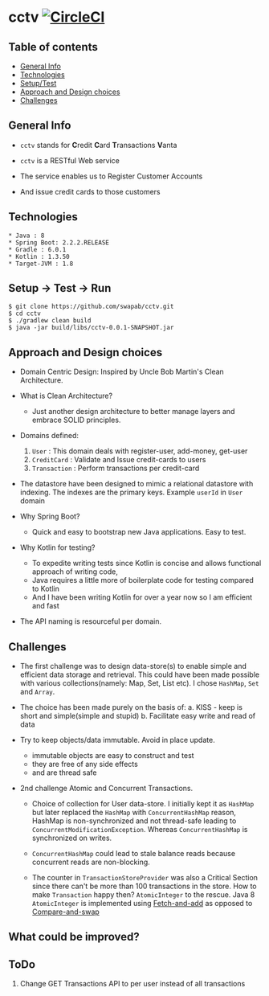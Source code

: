 # cctv [![CircleCI](https://circleci.com/gh/swapab/cctv/tree/master.svg?style=svg)](https://circleci.com/gh/swapab/cctv/tree/master)

## Table of contents
* [General Info](#general-info)
* [Technologies](#technologies)
* [Setup/Test](#setup---test---run)
* [Approach and Design choices](#approach-and-design-choices)
* [Challenges](#challenges)

## General Info

* `cctv` stands for **C**redit **C**ard **T**ransactions **V**anta

* `cctv` is a RESTful Web service 

*  The service enables us to Register Customer Accounts

*  And issue credit cards to those customers

## Technologies
```
* Java : 8
* Spring Boot: 2.2.2.RELEASE
* Gradle : 6.0.1
* Kotlin : 1.3.50
* Target-JVM : 1.8
```

## Setup -> Test -> Run

```
$ git clone https://github.com/swapab/cctv.git
$ cd cctv
$ ./gradlew clean build
$ java -jar build/libs/cctv-0.0.1-SNAPSHOT.jar
```

## Approach and Design choices

* Domain Centric Design: Inspired by Uncle Bob Martin's Clean Architecture.

* What is Clean Architecture?
  - Just another design architecture to better manage layers and embrace SOLID principles.

* Domains defined:
  1. `User` : This domain deals with register-user, add-money, get-user 
  2. `CreditCard` : Validate and Issue credit-cards to users
  3. `Transaction` : Perform transactions per credit-card

* The datastore have been designed to mimic a relational datastore with indexing. The indexes are the primary keys.
Example `userId` in `User` domain

* Why Spring Boot?
  - Quick and easy to bootstrap new Java applications. Easy to test.

* Why Kotlin for testing?
  - To expedite writing tests since Kotlin is concise and allows functional approach of writing code,
  - Java requires a little more of boilerplate code for testing compared to Kotlin
  - And I have been writing Kotlin for over a year now so I am efficient and fast

* The API naming is resourceful per domain.

## Challenges

* The first challenge was to design data-store(s) to enable simple and efficient data storage and retrieval.
This could have been made possible with various collections(namely: Map, Set, List etc). I chose `HashMap`, `Set` and `Array`.

* The choice has been made purely on the basis of:
  a. KISS - keep is short and simple(simple and stupid)
  b. Facilitate easy write and read of data
  
* Try to keep objects/data immutable. Avoid in place update.
  - immutable objects are easy to construct and test
  - they are free of any side effects
  - and are thread safe

* 2nd challenge Atomic and Concurrent Transactions.

  * Choice of collection for User data-store.
I initially kept it as `HashMap` but later replaced the `HashMap` with `ConcurrentHashMap` reason, 
HashMap is non-synchronized and not thread-safe leading to `ConcurrentModificationException`.
Whereas `ConcurrentHashMap` is synchronized on writes.

  * `ConcurrentHashMap` could lead to stale balance reads because concurrent reads are non-blocking. 
  
  * The counter in `TransactionStoreProvider` was also a Critical Section since there can't be more than 100 transactions in the store.
  How to make `Transaction` happy then?
  `AtomicInteger` to the rescue. Java 8 `AtomicInteger` is implemented using [Fetch-and-add][1] as opposed to [Compare-and-swap][2]

## What could be improved?

## ToDo
1. Change GET Transactions API to per user instead of all transactions
 
[1]: https://en.wikipedia.org/wiki/Fetch-and-add
[2]: https://en.wikipedia.org/wiki/Compare-and-swap